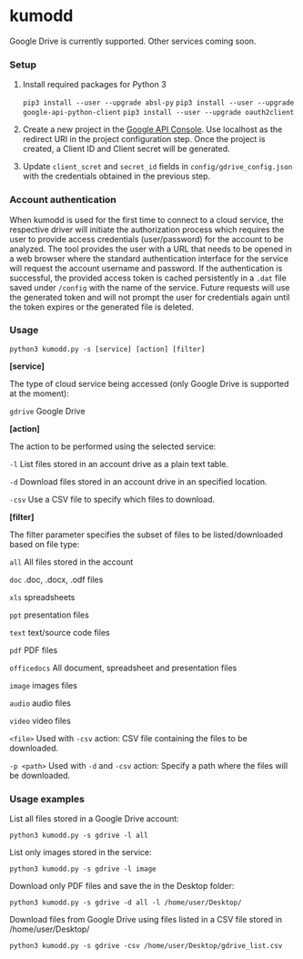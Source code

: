 # kumodd

Google Drive is currently supported. Other services coming soon.

### Setup

1. Install required packages for Python 3

   `pip3 install --user --upgrade absl-py`
   `pip3 install --user --upgrade google-api-python-client`
   `pip3 install --user --upgrade oauth2client`

2. Create a new project in the [Google API Console](https://console.cloud.google.com/projectcreate). Use localhost as the redirect URI in the project configuration step. Once the project is created, a Client ID and Client secret will be generated.

3. Update `client_scret` and `secret_id` fields in `config/gdrive_config.json` with the credentials obtained in the previous step.

### Account authentication

When kumodd is used for the first time to connect to a cloud service, the respective driver will initiate the authorization process which requires the user to provide access credentials (user/password) for the account to be analyzed. The tool provides the user with a URL that needs to be opened in a web browser where the standard authentication interface for the service will request the account username and password.  If the authentication is successful, the provided access token is cached persistently in a `.dat` file saved under `/config` with the name of the service. Future requests will use the generated token and will not prompt the user for credentials again until the token expires or the generated file is deleted.


### Usage

`python3 kumodd.py -s [service] [action] [filter]`

**[service]**

The type of cloud service being accessed (only Google Drive is supported at the moment): 

`gdrive` Google Drive

**[action]**

The action to be performed using the selected service:

`-l` List files stored in an account drive as a plain text table.

`-d` Download files stored in an account drive in an specified location. 

`-csv` Use a CSV file to specify which files to download.

**[filter]**

The filter parameter specifies the subset of files to be listed/downloaded based on file type: 

`all` All files stored in the account

`doc` .doc, .docx, .odf files

`xls` spreadsheets

`ppt` presentation files

`text` text/source code files

`pdf` PDF files

`officedocs` All document, spreadsheet and presentation files

`image` images files

`audio` audio files

`video` video files

`<file>` Used with `-csv` action: CSV file containing the files to be downloaded.

`-p <path>` Used with `-d` and `-csv` action: Specify a path where the files will be downloaded.

### Usage examples

List all files stored in a Google Drive account:

`python3 kumodd.py -s gdrive -l all`

List only images stored in the service: 

`python3 kumodd.py -s gdrive -l image`

Download only PDF files and save the in the Desktop folder:

`python3 kumodd.py -s gdrive -d all -l /home/user/Desktop/`

Download files from Google Drive using files listed in a CSV file stored in /home/user/Desktop/

`python3 kumodd.py -s gdrive -csv /home/user/Desktop/gdrive_list.csv`
